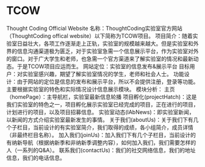 # TCOW
Thought Coding Official Website
名称：ThoughtCoding实验室官方网站（ThoughtCoding offical website）以下简称为TCOW项目。
项目简介：随着实验室日益壮大，各项工作逐渐走上正轨，实验室的规模越来越大。但是实验室和外界的信息沟通渠道极为匮乏，对于实验室急需一个信息展示平台，作为实验室对外的窗口。对于广大学生和老师，也急需一个官方渠道来了解实验室的情况和最新动态。于是TCOW项目应运而生。
网站定位：实验室的信息发布&展示平台
目标用户：对实验室感兴趣，期望了解实验室情况的学生，老师和社会人士。
功能设计：由于网站的定位是信息的发布和展示平台，所以不会提供注册，登录等功能。主要根据实验室的特色和实际情况设计信息展示模块。
模块分析：
主页（homePage）：主导航栏，实验室最新信息轮播
项目孵化(projectHatch)：这是我们实验室的特色之一，项目孵化展示实验室已经完成的项目，正在进行的项目，计划进行的项目，以及项目招募信息。
实验室动态(lAbNews)：即实验室新闻，以新闻的方式介绍实验室最新发生的事情。
关于我们(aboutUs)：关于我们下有几个子栏目，当前设计的有实验室简介，我们取得的成绩，各小组简介，成员详情（非最终栏目名称）。
加入我们(joinUs)：加入我们下有几个子栏目，当前设计的有纳新导航（根据纳新季和非纳新季调整内容），如何加入我们，我们需要怎样的人（一系列的Q&A）。
联系我们(contactUs)：我们的社交网络信息，我们的地址信息，我们的电话信息。
